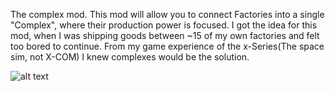 The complex mod.
This mod will allow you to connect Factories into a single "Complex", where their production power is focused.
I got the idea for this mod, when I was shipping goods between ~15 of my own factories and felt too bored to continue. From my game experience of the x-Series(The space sim, not X-COM) I knew complexes would be the solution.

![alt text](http://i.imgur.com/LzLGvof.jpg)

